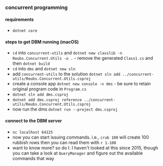 ### concurrent programming

#### requirements
- `dotnet core`

#### steps to get DBM running (macOS)
- `cd` into `concurrent-utils` and `dotnet new classlib -n Reubs.Concurrent.Utils -o .` - remove the generated `Class1.cs` and then `dotnet build`
- `cd` into `dms` and `dotnet new sln`
- add `concurrent-utils` to the solution `dotnet sln add ../concurrent-utils/Reubs.Concurrent.Utils.csproj`
- create a console app `dotnet new console -n dms` - be sure to retain original program code in `Program.cs`
- `dotnet sln add dms.csproj`
- `dotnet add dms.csproj reference ../concurrent-utils/Reubs.Concurrent.Utils.csproj`
- now run the dms `dotnet run --project dms.csproj`

#### connect to the DBM server
- `nc localhost 64125`
- now you can start issuing commands. i.e., `crub 100` will create 100 rubbish rows then you can read them with `r 1-100`
- want to know more? so do I. I haven't looked at this since 2015, though you can take a look at `QueryManager` and figure out the available commands that way